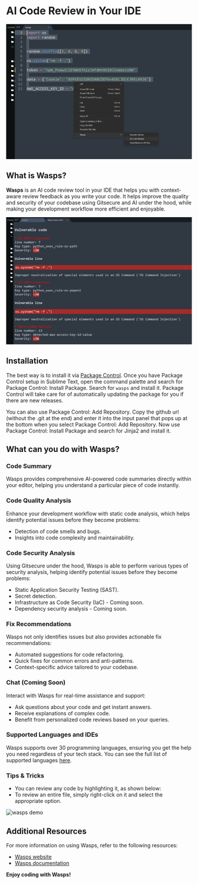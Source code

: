 # AI Code Review in Your IDE

<img src="images/wasps.png" alt="Wasps demo"></img>

## What is Wasps?

**Wasps** is an AI code review tool in your IDE that helps you with context-aware review feedback as you write your code. It helps improve the quality and security of your codebase using Gitsecure and AI under the hood, while making your development workflow more efficient and enjoyable.

<img src="images/secret.png" alt="Wasps demo"></img>

## Installation

The best way is to install it via [Package Control](https://packagecontrol.io/packages/wasps). Once you have Package Control setup in Sublime Text, open the command palette and search for Package Control: Install Package. Search for `wasps` and install it. Package Control will take care for of automatically updating the package for you if there are new releases.

You can also use Package Control: Add Repository. Copy the github url (without the .git at the end) and enter it into the input panel that pops up at the bottom when you select Package Control: Add Repository. Now use Package Control: Install Package and search for Jinja2 and install it.

## What can you do with Wasps?

### Code Summary

Wasps provides comprehensive AI-powered code summaries directly within your editor, helping you understand a particular piece of code instantly.

### Code Quality Analysis

Enhance your development workflow with static code analysis, which helps identify potential issues before they become problems:

- Detection of code smells and bugs.
- Insights into code complexity and maintainability.

### Code Security Analysis

Using Gitsecure under the hood, Wasps is able to perform various types of security analysis, helping identify potential issues before they become problems:

- Static Application Security Testing (SAST).
- Secret detection.
- Infrastructure as Code Security (IaC) - Coming soon.
- Dependency security analysis - Coming soon.

### Fix Recommendations

Wasps not only identifies issues but also provides actionable fix recommendations:

- Automated suggestions for code refactoring.
- Quick fixes for common errors and anti-patterns.
- Context-specific advice tailored to your codebase.

### Chat (Coming Soon)

Interact with Wasps for real-time assistance and support:

- Ask questions about your code and get instant answers.
- Receive explanations of complex code.
- Benefit from personalized code reviews based on your queries.

### Supported Languages and IDEs

Wasps supports over 30 programming languages, ensuring you get the help you need regardless of your tech stack. You can see the full list of supported languages [here](https://docs.gitsecure.dev/code).

### Tips & Tricks

- You can review any code by highlighting it, as shown below:
- To review an entire file, simply right-click on it and select the appropriate option.

![wasps demo](wasps.png)

## Additional Resources

For more information on using Wasps, refer to the following resources:

- [Wasps website](http://www.wasps.dev/)
- [Wasps documentation](https://docs.gitsecure.dev/wasps)

**Enjoy coding with Wasps!**
